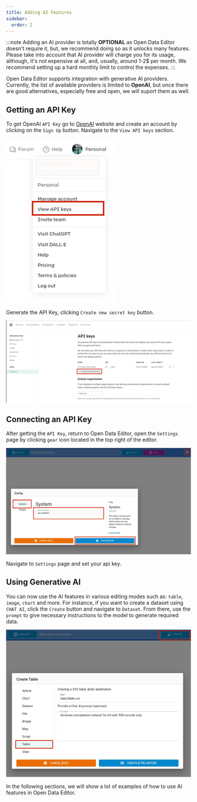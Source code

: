 ```yaml
---
title: Adding AI Features
sidebar:
  order: 2
---
```


:::note
Adding an AI provider is totally **OPTIONAL** as Open Data Editor doesn't require it, but, we recommend doing so as it unlocks many features. Please take into account that AI provider will charge you for its usage, although, it's not expensive at all, and, usually, around 1-2$ per month. We recommend setting up a hard monthly limit to control the expenses.
:::

Open Data Editor supports integration with generative AI providers. Currently, the list of available providers is limited to **OpenAI**, but once there are good alternatives, especially free and open, we will suport them as well.

## Getting an API Key

To get OpenAI `API Key` go to [OpenAI](https://platform.openai.com/) website and create an account by clicking on the `Sign Up` button. Navigate to the `View API keys` section.

![OPENAI KEY](./assets/ai-guide/ai-key.png)

Generate the API Key, clicking `Create new secret key` button.

![GENERATE API KEY](./assets/ai-guide/ai-generate-key.png)

## Connecting an API Key

After getting the `API Key`, return to Open Data Editor, open the `Settings` page by clicking `gear` icon located in the top right of the editor.

![OPEN DATA EDITOR AI SETTINGS](./assets/ai-guide/ai-settings.png)

Navigate to `Settings` page and set your api key.

## Using Generative AI

You can now use the AI features in various editing modes such as: `table`, `image`, `chart` and more. For instance, if you want to create a dataset using `CHAT AI`, click the `Create` button and navigate to `Dataset`. From there, use the `prompt` to give necessary instructions to the model to generate required data.

![USING CHAT AI](./assets/ai-guide/ai-generate-data.png)

In the following sections, we will show a lot of examples of how to use AI features in Open Data Editor.
